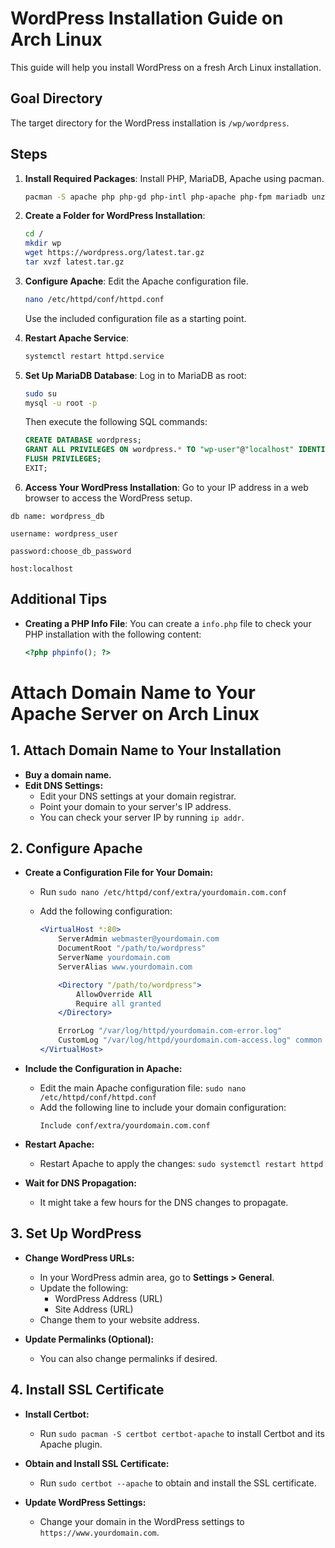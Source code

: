 
# WordPress Installation Guide on Arch Linux

This guide will help you install WordPress on a fresh Arch Linux installation.

## Goal Directory

The target directory for the WordPress installation is `/wp/wordpress`.

## Steps

1. **Install Required Packages**: Install PHP, MariaDB, Apache using pacman.
   ```bash
   pacman -S apache php php-gd php-intl php-apache php-fpm mariadb unzip tar wget
   ```

2. **Create a Folder for WordPress Installation**:
   ```bash
   cd /
   mkdir wp
   wget https://wordpress.org/latest.tar.gz
   tar xvzf latest.tar.gz
   ```

3. **Configure Apache**:
   Edit the Apache configuration file.
   ```bash
   nano /etc/httpd/conf/httpd.conf
   ```
   Use the included configuration file as a starting point.

4. **Restart Apache Service**:
   ```bash
   systemctl restart httpd.service
   ```

5. **Set Up MariaDB Database**:
   Log in to MariaDB as root:
   ```bash
   sudo su
   mysql -u root -p
   ```
   Then execute the following SQL commands:
   ```sql
   CREATE DATABASE wordpress;
   GRANT ALL PRIVILEGES ON wordpress.* TO "wp-user"@"localhost" IDENTIFIED BY "choose_db_password";
   FLUSH PRIVILEGES;
   EXIT;
   ```

6. **Access Your WordPress Installation**:
   Go to your IP address in a web browser to access the WordPress setup.

```db name: wordpress_db```

```username: wordpress_user```

```password:choose_db_password```

```host:localhost```


## Additional Tips

- **Creating a PHP Info File**: You can create a `info.php` file to check your PHP installation with the following content:
   ```php
   <?php phpinfo(); ?>
   ```


# Attach Domain Name to Your Apache Server on Arch Linux

## 1. Attach Domain Name to Your Installation

- **Buy a domain name.**
- **Edit DNS Settings:**
  - Edit your DNS settings at your domain registrar.
  - Point your domain to your server's IP address.
  - You can check your server IP by running `ip addr`.

## 2. Configure Apache

- **Create a Configuration File for Your Domain:**
  - Run `sudo nano /etc/httpd/conf/extra/yourdomain.com.conf`
  - Add the following configuration:

    ```apache
    <VirtualHost *:80>
        ServerAdmin webmaster@yourdomain.com
        DocumentRoot "/path/to/wordpress"
        ServerName yourdomain.com
        ServerAlias www.yourdomain.com

        <Directory "/path/to/wordpress">
            AllowOverride All
            Require all granted
        </Directory>

        ErrorLog "/var/log/httpd/yourdomain.com-error.log"
        CustomLog "/var/log/httpd/yourdomain.com-access.log" common
    </VirtualHost>
    ```

- **Include the Configuration in Apache:**
  - Edit the main Apache configuration file: `sudo nano /etc/httpd/conf/httpd.conf`
  - Add the following line to include your domain configuration:
    ```
    Include conf/extra/yourdomain.com.conf
    ```

- **Restart Apache:**
  - Restart Apache to apply the changes: `sudo systemctl restart httpd`

- **Wait for DNS Propagation:**
  - It might take a few hours for the DNS changes to propagate.

## 3. Set Up WordPress

- **Change WordPress URLs:**
  - In your WordPress admin area, go to **Settings > General**.
  - Update the following:
    - WordPress Address (URL)
    - Site Address (URL)
  - Change them to your website address.

- **Update Permalinks (Optional):**
  - You can also change permalinks if desired.

## 4. Install SSL Certificate

- **Install Certbot:**
  - Run `sudo pacman -S certbot certbot-apache` to install Certbot and its Apache plugin.

- **Obtain and Install SSL Certificate:**
  - Run `sudo certbot --apache` to obtain and install the SSL certificate.

- **Update WordPress Settings:**
  - Change your domain in the WordPress settings to `https://www.yourdomain.com`.

